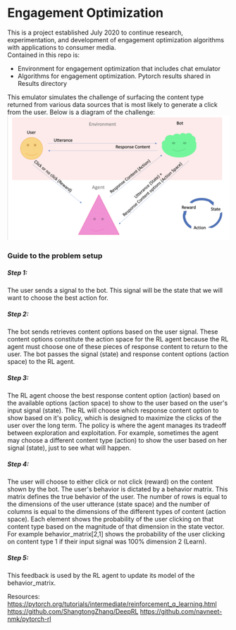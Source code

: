 # Engagement Optimization
This is a project established July 2020 to continue research, experimentation, and development of engagement optimization algorithms with applications to consumer media.  
Contained in this repo is:  
* Environment for engagement optimization that includes chat emulator  
* Algorithms for engagement optimization. Pytorch results shared in Results directory

This emulator simulates the challenge of surfacing the content type returned from various data sources that is most likely to generate a click from the user. Below is a diagram of the challenge:
![Alt text](docs/emulator_problem.png?raw=true "Title")

### Guide to the problem setup
##### Step 1:
The user sends a signal to the bot. This signal will be the state that we will want to choose the best action for.
##### Step 2: 
The bot sends retrieves content options based on the user signal. These content options constitute the action space for the RL agent because the RL agent must choose one of these pieces of response content to return to the user. The bot passes the signal (state) and response content options (action space) to the RL agent. 
##### Step 3: 
The RL agent choose the best response content option (action) based on the available options (action space) to show to the user based on the user's input signal (state). The RL will choose which response content option to show based on it's policy, which is designed to maximize the clicks of the user over the long term. The policy is where the agent manages its tradeoff between exploration and exploitation. For example, sometimes the agent may choose a different content type (action) to show the user based on her signal (state), just to see what will happen.
##### Step 4: 
The user will choose to either click or not click (reward) on the content shown by the bot. The user's behavior is dictated by a behavior matrix. This matrix defines the true behavior of the user. The number of rows is equal to the dimensions of the user utterance (state space) and the number of columns is equal to the dimensions of the different types of content (action space). Each element shows the probability of the user clicking on that content type based on the magnitude of that dimension in the state vector. For example behavior_matrix[2,1] shows the probability of the user clicking on content type 1 if their input signal was 100% dimension 2 (Learn). 
##### Step 5: 
This feedback is used by the RL agent to update its model of the behavior_matrix.

Resources:
https://pytorch.org/tutorials/intermediate/reinforcement_q_learning.html
https://github.com/ShangtongZhang/DeepRL
https://github.com/navneet-nmk/pytorch-rl
